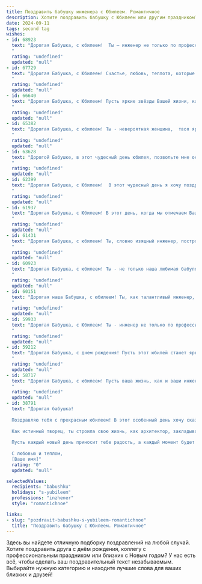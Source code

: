 ```yaml
---
title: Поздравить бабушку инженера с Юбилеем. Романтичное
description: Хотите поздравить бабушку с Юбилеем или другим праздником? Наш ИИ создаст незабываемое поздравление, а вы обязательно выделитесь среди других.  
date: 2024-09-11
tags: second tag
wishes:
- id: 68923
  text: "Дорогая Бабушка, с юбилеем!  Ты – инженер не только по профессии, но и по жизни, с точностью и любовью выстраиваешь каждый день, делая его шедевром. Пусть в твоей жизни всегда будет место для ярких идей, смелых решений и неизменной любви.  Будь счастлива и здорова!
  "
  rating: "undefined"
  updated: "null"
- id: 67729
  text: "Дорогая Бабушка, с Юбилеем! Счастье, любовь, теплота, которые ты даришь нам, – настоящие сокровища, подобно твоим гениальным инженерным творениям! Пройденный путь – это мостик из знаний, опыта и любви, который соединяет нас с тобой. Спасибо за всё!
  "
  rating: "undefined"
  updated: "null"
- id: 66640
  text: "Дорогая Бабушка, с Юбилеем! Пусть яркие звёзды Вашей жизни, как и Ваши инженерные творения, освещают путь, наполняя его радостью и теплотой. Здоровья Вам, счастья и бесконечного вдохновения на долгие-долгие годы!
  "
  rating: "undefined"
  updated: "null"
- id: 65382
  text: "Дорогая Бабушка, с юбилеем! Ты - невероятная женщина,  твоя яркая  жизнь полна  любви,  творчества  и  удивительных  достижений! Пусть  твоя  душа  всегда  горит  искрами  и  твои  глаза  сияют  от  счастья.  Будь  здорова  и  радуй  нас  своей  прекрасной  улыбкой  еще  долгие  годы!
  "
  rating: "undefined"
  updated: "null"
- id: 63628
  text: "Дорогой Бабушке, в этот чудесный день юбилея, позвольте мне осыпать Вас самыми теплыми словами! Вы, инженер по призванию, всегда строите мосты не только из металла и бетона, но и из любви, доброты и заботы. Ваша жизнь - это настоящее произведение искусства, где каждый кирпичик - это счастливый момент, а каждый штрих - это нежная улыбка. Пусть этот день станет началом новых побед, новых открытий и новых моментов, полных счастья! С днем рождения, дорогая Бабушка!
  "
  rating: "undefined"
  updated: "null"
- id: 62399
  text: "Дорогая Бабушка, с Юбилеем!  В этот чудесный день я хочу поздравить Вас, вдохновляющую женщину, талантливого Инженера, с этой важной вехой.  Ваша жизнь – это история изобретательности,  творчества и  непоколебимой силы духа. Пусть каждый ваш день будет полон  радости, любви и  цветистых моментов, как  прекрасный  сад,  созданный вашими заботливыми руками.
  "
  rating: "undefined"
  updated: "null"
- id: 61937
  text: "Дорогая Бабушка, с Юбилеем! В этот день, когда мы отмечаем Вашу удивительную жизнь, хочется сказать, что Вы – не просто инженер, а настоящая волшебница, которая создавала не только мосты и здания, но и светлые моменты в наших сердцах. Ваша  мудрость,  творчество  и  неугасимый оптимизм вдохновляют нас каждый день.  Пусть  Ваше  сердце  всегда  будет  полным  любви  и  счастья, а  жизнь  –  яркой  и  интересной!
  "
  rating: "undefined"
  updated: "null"
- id: 61431
  text: "Дорогая Бабушка, с юбилеем! Ты, словно изящный инженер, построила всю нашу жизнь с любовью и заботой, каждый кирпичик которой - это твой труд и теплота. Твоя душа, как светлый проект, всегда сияет оптимизмом и вдохновением. Желаю тебе крепкого здоровья, чтобы ты ещё долго радовала нас своим присутствием. С днем рождения!
  "
  rating: "undefined"
  updated: "null"
- id: 60923
  text: "Дорогая Бабушка, с юбилеем! Ты - не только наша любимая бабуля, но и талантливый инженер, чья душа так же точна и прекрасна, как твоё мастерство. Пусть в этот особенный день любовь близких согревает твоё сердце, а жизнь расцветает яркими красками!
  "
  rating: "undefined"
  updated: "null"
- id: 60151
  text: "Дорогая наша Бабушка, с юбилеем! Ты, как талантливый инженер, всю жизнь строила крепкий фундамент нашей семьи, прокладывала пути к счастью и любви. Пусть твоя жизнь будет полна ярких моментов, а сердце - согрето теплом наших сердец!
  "
  rating: "undefined"
  updated: "null"
- id: 59933
  text: "Дорогая Бабушка, с Юбилеем! Ты - инженер не только по профессии, но и по жизни: с такой точностью и любовью ты строила нашу семью, наш мир. Пусть каждый твой день будет наполнен той же силой, красотой и теплом, что ты даришь всем нам.
  "
  rating: "undefined"
  updated: "null"
- id: 59212
  text: "Дорогая Бабушка, с днем рождения! Пусть этот юбилей станет ярким моментом в твоей жизни, полным любви и тепла. Ты -  настоящий инженер,  твоя душа  полна  творческой энергии и  стремления к совершенству. Спасибо за твою мудрость и  нежность, которые  делают  мою жизнь  полнее и  счастливее.
  "
  rating: "undefined"
  updated: "null"
- id: 58717
  text: "Дорогая Бабушка, с юбилеем! Пусть ваша жизнь, как и ваши инженерные творения, будет прочной, красивой и наполненной яркими моментами.  Мы вас любим и ценим!
  "
  rating: "undefined"
  updated: "null"
- id: 38791
  text: "Дорогая бабушка!
  
  Поздравляю тебя с прекрасным юбилеем! В этот особенный день хочу сказать, как ты важна для нас. Твоя мудрость и доброта освещают наши сердца, а твои достижения как инженера вдохновляют нас на новые мечты и свершения.
  
  Как истинный творец, ты строила свою жизнь, как архитектор, закладывая прочный фундамент для нашей семьи. Твои умения находить решения даже в самых сложных ситуациях – это не просто талант, а настоящее искусство.
  
  Пусть каждый новый день приносит тебе радость, а каждый момент будет наполнен любовью и теплом. Желаю здоровья, счастья и много светлых, романтичных мгновений!
  
  С любовью и теплом,
  [Ваше имя]"
  rating: "0"
  updated: "null"

selectedValues:
  recipients: "babushku"
  holidays: "s-yubileem"
  professions: "inzhener"
  style: "romantichnoe"

links:
- slug: "pozdravit-babushku-s-yubileem-romantichnoe"
  title: "Поздравить бабушку с Юбилеем. Романтичное"
---
```


Здесь вы найдете отличную подборку поздравлений на любой случай. 
Хотите поздравить друга с днём рождения, коллегу с профессиональным праздником или близких с Новым годом? У нас есть всё, чтобы сделать ваш поздравительный текст незабываемым. Выбирайте нужную категорию и находите лучшие слова для ваших близких и друзей!

